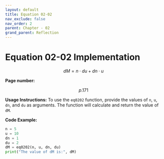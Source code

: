 ```yaml
---
layout: default
title: Equation 02-02
nav_exclude: false
nav_order: 2
parent: Chapter - 02
grand_parent: Reflection
---
```


# Equation 02-02 Implementation

$$dM = n \cdot du + dn \cdot u$$

**Page number:**

$$p.171$$

**Usage Instructions:**
To use the `eq0202` function, provide the values of `n`, `u`, `dn`, and `du` as arguments. The function will calculate and return the value of `dM`.

**Code Example:**
```python
n = 5
u = 10
dn = 1
du = 2
dM = eq0202(n, u, dn, du)
print("The value of dM is:", dM)
